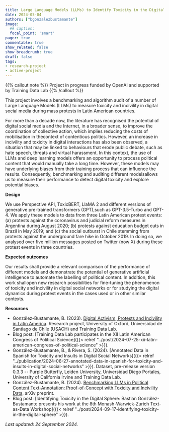 ```yaml
---
title: Large Language Models (LLMs) to Identify Toxicity in the Digital Sphere during Protest Events in Latin America
date: 2024-05-04
authors: ["bgonzalezbustamante"]
image:
  ## caption: 
  focal_point: 'smart'
pager: true
commentable: true
show_related: false
show_breadcrumb: true
draft: false
tags:
- research-project
- active-project
---
```


{{% callout note %}}
Project in progress funded by OpenAI and supported by Training Data Lab
{{% /callout %}}

This project involves a benchmarking and algorithm audit of a number of Large Language Models (LLMs) to measure toxicity and incivility in digital social media during mass protests in Latin American countries.

<!--more-->

For more than a decade now, the literature has recognised the potential of digital social media and the Internet, in a broader sense, to improve the coordination of collective action, which implies reducing the costs of mobilisation in thecontext of contentious politics. However, an increase in incivility and toxicity in digital interactions has also been observed, a situation that may be linked to behaviours that erode public debate, such as hate speech, threats and virtual harassment. In this context, the use of LLMs and deep learning models offers an opportunity to process political content that would manually take a long time. However, these models may have underlying biases from their training process that can influence the results. Consequently, benchmarking and auditing different modelsallows us to measure their performance to detect digital toxicity and explore potential biases.

**Design**

We use Perspective API, ToxicBERT, LlaMA 2 and different versions of generative pre-trained transformers (GPT),such as GPT-3.5-Turbo and GPT-4. We apply these models to data from three Latin American protest events: (a) protests against the coronavirus and judicial reform measures in Argentina during August 2020; (b) protests against education budget cuts in Brazil in May 2019; and (c) the social outburst in Chile stemming from protests against the underground fare hike in October 2019. In doing so, we analysed over five million messages posted on Twitter (now X) during these protest events in three countries.

**Expected outcomes**

Our results shall provide a relevant comparison of the performance of different models and demonstrate the potential of generative artificial intelligence to automate the labelling of political content. In addition, this work shallopen new research possibilities for fine-tuning the phenomenon of toxicity and incivility in digital social networks or for studying the digital dynamics during protest events in the cases used or in other similar contexts.

**Resources**

* González-Bustamante, B. (2023). [Digital Activism, Protests and Incivility in Latin America](https://doi.org/10.17605/OSF.IO/Q4G6P). Research project, University of Oxford, Universidad de Santiago de Chile (USACH) and Training Data Lab.
* Blog post: [Training Data Lab participates in the XII Latin American Congress of Political Science]({{< relref "../post/2024-07-25-xii-latin-american-congress-of-political-science" >}}).
* González-Bustamante, B., & Rivera, S. (2024). [Annotated Data in Spanish for Toxicity and Insults in Digital Social Networks]({{< relref "../publication/2024-06-27-annotated-data-in-spanish-for-toxicity-and-insults-in-digital-social-networks" >}}). Dataset, pre-release version 0.3.3 -- Purple Butterfly, Leiden University, Universidad Diego Portales, University of California Irvine and Training Data Lab.
* González-Bustamante, B. (2024). [Benchmarking LLMs in Political Content Text-Annotation: Proof-of-Concept with Toxicity and Incivility Data](https://doi.org/10.48550/arXiv.2409.09741). arXiv preprint.
* Blog post: [Identifying Toxicity in the Digital Sphere: Bastián González-Bustamante presents his work at the 8th Monash-Warwick-Zurich Text-as-Data Workshop]({{< relref "../post/2024-09-17-identifying-toxicity-in-the-digital-sphere" >}}).


_Last updated: 24 September 2024._